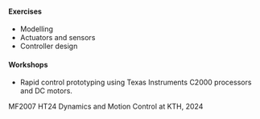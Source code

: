 #### Exercises 
- Modelling 
- Actuators and sensors
- Controller design

#### Workshops 
- Rapid control prototyping using Texas Instruments C2000 processors and DC motors.


MF2007 HT24 Dynamics and Motion Control at KTH, 2024
